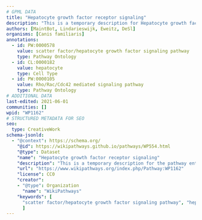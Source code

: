 ```yaml
---
# GPML DATA
title: "Hepatocyte growth factor receptor signaling"
description: "This is a temporary description for Hepatocyte growth factor receptor signaling"
authors: [MaintBot, Lindarieswijk, Eweitz, DeSl]
organisms: [Canis familiaris]
annotations:
  - id: PW:0000578
    value: scatter factor/hepatocyte growth factor signaling pathway
    type: Pathway Ontology
  - id: CL:0000182
    value: hepatocyte
    type: Cell Type
  - id: PW:0000105
    value: Rho/Rac/Cdc42 mediated signaling pathway
    type: Pathway Ontology
# ADDITIONAL DATA
last-edited: 2021-06-01
communities: []
wpid: "WP1162"
# STRUCTURED METADATA FOR SEO
seo:
  type: CreativeWork
schema-jsonld:
  - "@context": https://schema.org/
    "@id": https://wikipathways.github.io/pathways/WP554.html
    "@type": Dataset
    "name": "Hepatocyte growth factor receptor signaling"
    "description": "This is a temporary description for the pathway entitled: Hepatocyte growth factor receptor signaling"
    "url": "https://www.wikipathways.org/index.php/Pathway:WP1162"
    "license": CC0
    "creator":
    - "@type": Organization
      "name": "WikiPathways"
    "keywords": [
      "scatter factor/hepatocyte growth factor signaling pathway", "hepatocyte", "Rho/Rac/Cdc42 mediated signaling pathway",
      ]
---
```

